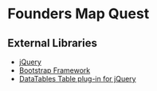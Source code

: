# Founders Map Quest

## External Libraries

* [jQuery](https://ajax.googleapis.com/ajax/libs/jquery/1.11.2/jquery.min.js) 
* [Bootstrap Framework](http://getbootstrap.com/) 
* [DataTables Table plug-in for jQuery](https://datatables.net/)
